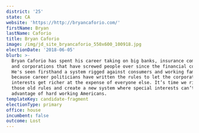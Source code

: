 ```yaml
---
district: '25'
state: CA
website: 'https://http://bryancaforio.com/'
firstName: Bryan
lastName: Caforio
title: Bryan Caforio
image: /img/jd_site_bryancaforio_550x600_100918.jpg
electionDate: '2018-06-05'
blurb: >-
  Bryan Caforio has spent his career taking on big banks, insurance companies,
  and corporations that have screwed people over since the financial collapse.
  He's seen firsthand a system rigged against consumers and working families
  because career politicians have written the rules to let the corporate special
  interests get richer at the expense of everyone else. It’s time we rip up
  those old rules and create a new system where special interests can’t take
  advantage of hard working Americans.
templateKey: candidate-fragment
electionType: primary
office: house
incumbent: false
outcome: Lost
---
```

